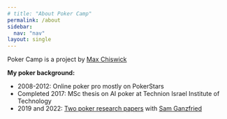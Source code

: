 ```yaml
---
# title: "About Poker Camp"
permalink: /about
sidebar:
  nav: "nav"
layout: single
---
```


Poker Camp is a project by [Max Chiswick](https://chisness.com)

**My poker background:** 
- 2008-2012: Online poker pro mostly on PokerStars
- Completed 2017: MSc thesis on AI poker at Technion Israel Institute of Technology
- 2019 and 2022: [Two poker research papers](https://arxiv.org/search/cs?searchtype=author&query=Chiswick,+M) with [Sam Ganzfried](http://www.ganzfriedresearch.com/)
